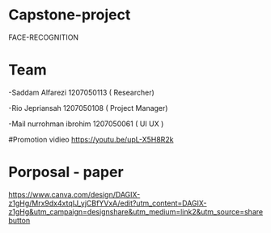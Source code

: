 # Capstone-project
FACE-RECOGNITION

# Team
-Saddam Alfarezi 1207050113 ( Researcher)

-Rio Jepriansah 1207050108 ( Project Manager)

-Mail nurrohman ibrohim 1207050061 ( UI UX )

#Promotion vidieo
https://youtu.be/upL-X5H8R2k

# Porposal - paper
 https://www.canva.com/design/DAGIX-z1gHg/Mrx9dx4xtqIJ_yjCBfYVxA/edit?utm_content=DAGIX-z1gHg&utm_campaign=designshare&utm_medium=link2&utm_source=sharebutton
